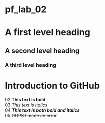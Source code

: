 # pf_lab_02
# A first level heading
## A second level heading
### A third level heading
# Introduction to GitHub
02 **This text is bold**\
03 *This text is italics*\
04 ***This text is both bold and italics***\
05 ~~OOPS I made an error~~
